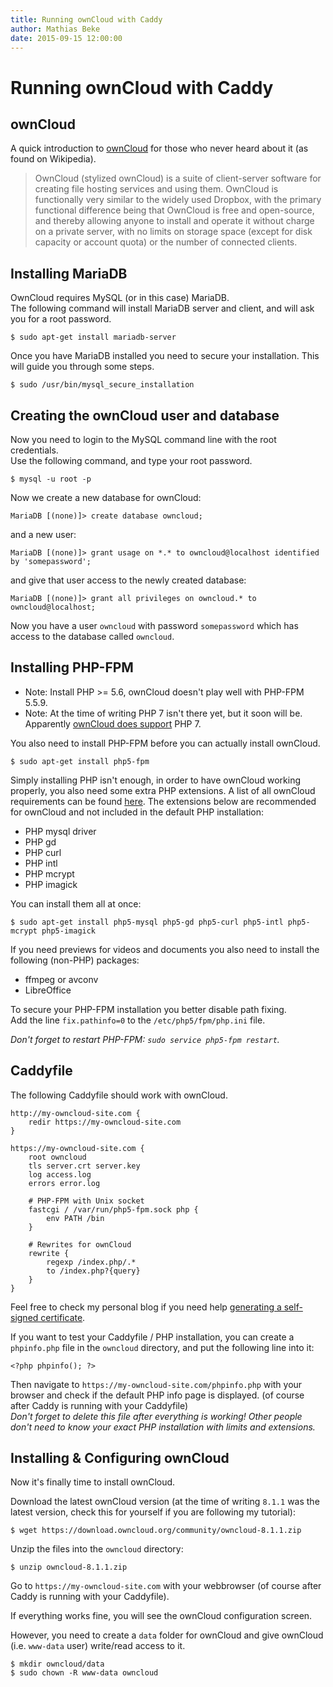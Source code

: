 ```yaml
---
title: Running ownCloud with Caddy
author: Mathias Beke
date: 2015-09-15 12:00:00
---
```


Running ownCloud with Caddy
===========================

ownCloud
--------

A quick introduction to [ownCloud](https://owncloud.org) for those who never heard about it (as found on Wikipedia).

> OwnCloud (stylized ownCloud) is a suite of client-server software for creating file hosting services and using them.
> OwnCloud is functionally very similar to the widely used Dropbox, with the primary functional difference being that OwnCloud is free and open-source, and thereby allowing anyone to install and operate it without charge on a private server, with no limits on storage space (except for disk capacity or account quota) or the number of connected clients.


Installing MariaDB
------------------

OwnCloud requires MySQL (or in this case) MariaDB.  
The following command will install MariaDB server and client, and will ask you for a root password.

    $ sudo apt-get install mariadb-server

Once you have MariaDB installed you need to secure your installation. This will guide you through some steps.

    $ sudo /usr/bin/mysql_secure_installation


Creating the ownCloud user and database
---------------------------------------

Now you need to login to the MySQL command line with the root credentials.  
Use the following command, and type your root password.

    $ mysql -u root -p

Now we create a new database for ownCloud:

    MariaDB [(none)]> create database owncloud;

and a new user:

    MariaDB [(none)]> grant usage on *.* to owncloud@localhost identified by 'somepassword';

and give that user access to the newly created database:

    MariaDB [(none)]> grant all privileges on owncloud.* to owncloud@localhost;

Now you have a user `owncloud` with password `somepassword` which has access to the database called `owncloud`.


Installing PHP-FPM
------------------

* Note: Install PHP >= 5.6, ownCloud doesn't play well with PHP-FPM 5.5.9.  
* Note: At the time of writing PHP 7 isn't there yet, but it soon will be. Apparently [ownCloud does support](https://github.com/owncloud/core/issues/16641) PHP 7.

You also need to install PHP-FPM before you can actually install ownCloud.

    $ sudo apt-get install php5-fpm

Simply installing PHP isn't enough, in order to have ownCloud working properly, you also need some extra PHP extensions.
A list of all ownCloud requirements can be found [here](https://doc.owncloud.org/server/7.0/admin_manual/installation/source_installation.html).
The extensions below are recommended for ownCloud and not included in the default PHP installation:

- PHP mysql driver
- PHP gd
- PHP curl
- PHP intl
- PHP mcrypt
- PHP imagick

You can install them all at once:

    $ sudo apt-get install php5-mysql php5-gd php5-curl php5-intl php5-mcrypt php5-imagick

If you need previews for videos and documents you also need to install the following (non-PHP) packages:

- ffmpeg or avconv
- LibreOffice


To secure your PHP-FPM installation you better disable path fixing.  
Add the line `fix.pathinfo=0` to the `/etc/php5/fpm/php.ini` file.

*Don't forget to restart PHP-FPM: `sudo service php5-fpm restart`.*

Caddyfile
---------

The following Caddyfile should work with ownCloud.

    http://my-owncloud-site.com {
        redir https://my-owncloud-site.com
    }
    
    https://my-owncloud-site.com {
        root owncloud
        tls server.crt server.key
        log access.log
        errors error.log
    
        # PHP-FPM with Unix socket
        fastcgi / /var/run/php5-fpm.sock php {
            env PATH /bin
        }
        
        # Rewrites for ownCloud
        rewrite {
            regexp /index.php/.*
            to /index.php?{query}
        }
    }

Feel free to check my personal blog if you need help [generating a self-signed certificate](https://denbeke.be/blog/servers/creating-a-self-signed-ssl-certificate-on-linux/).

If you want to test your Caddyfile / PHP installation, you can create a `phpinfo.php` file in the `owncloud` directory, and put the following line into it:

    <?php phpinfo(); ?>

Then navigate to `https://my-owncloud-site.com/phpinfo.php` with your browser and check if the default PHP info page is displayed. (of course after Caddy is running with your Caddyfile)   
*Don't forget to delete this file after everything is working! Other people don't need to know your exact PHP installation with limits and extensions.*


Installing & Configuring ownCloud
---------------------------------

Now it's finally time to install ownCloud.

Download the latest ownCloud version (at the time of writing `8.1.1` was the latest version, check this for yourself if you are following my tutorial):

    $ wget https://download.owncloud.org/community/owncloud-8.1.1.zip

Unzip the files into the `owncloud` directory:

    $ unzip owncloud-8.1.1.zip

Go to `https://my-owncloud-site.com` with your webbrowser (of course after Caddy is running with your Caddyfile).

If everything works fine, you will see the ownCloud configuration screen.

However, you need to create a `data` folder for ownCloud and give ownCloud (i.e. `www-data` user) write/read access to it.

    $ mkdir owncloud/data
    $ sudo chown -R www-data owncloud
